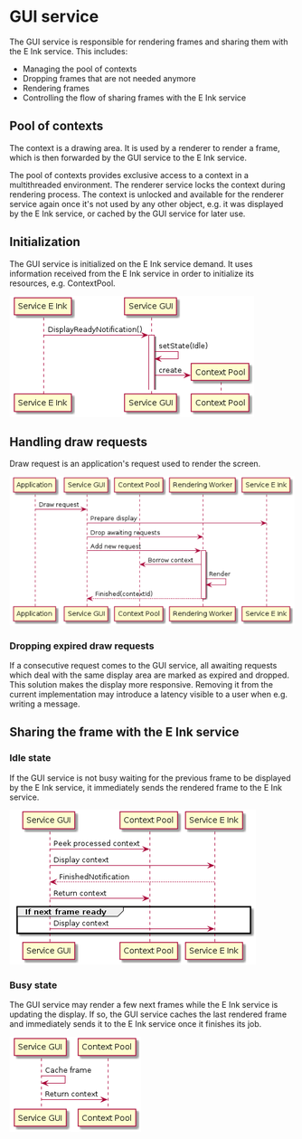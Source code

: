 # GUI service

The GUI service is responsible for rendering frames and sharing them with the E Ink service. This includes:
- Managing the pool of contexts
- Dropping frames that are not needed anymore
- Rendering frames
- Controlling the flow of sharing frames with the E Ink service

## Pool of contexts

The context is a drawing area. It is used by a renderer to render a frame, which is then forwarded by the GUI service to the E Ink service.

The pool of contexts provides exclusive access to a context in a multithreaded environment. The renderer service locks the context during rendering process. The context is unlocked and available for the renderer service again once it's not used by any other object, e.g. it was displayed by the E Ink service, or cached by the GUI service for later use.

## Initialization

The GUI service is initialized on the E Ink service demand. It uses information received from the E Ink service in order to initialize its resources, e.g. ContextPool.

![](display_environment_init.png)

## Handling draw requests

Draw request is an application's request used to render the screen.

![](handle_draw_request.png)

### Dropping expired draw requests

If a consecutive request comes to the GUI service, all awaiting requests which deal with the same display area are marked as expired and dropped.
This solution makes the display more responsive. Removing it from the current implementation may introduce a latency visible to a user when e.g. writing a message.

## Sharing the frame with the E Ink service

### Idle state

If the GUI service is not busy waiting for the previous frame to be displayed by the E Ink service, it immediately sends the rendered frame to the E Ink service.

![](update_eink_if_idle.png)

### Busy state

The GUI service may render a few next frames while the E Ink service is updating the display. If so, the GUI service caches the last rendered frame and immediately sends it to the E Ink service once it finishes its job.

![](update_eink_if_busy.png)


